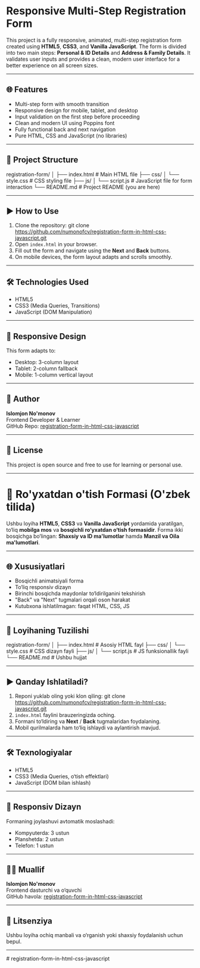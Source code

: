 # Responsive Multi-Step Registration Form

This project is a fully responsive, animated, multi-step registration form created using **HTML5**, **CSS3**, and **Vanilla JavaScript**. The form is divided into two main steps: **Personal & ID Details** and **Address & Family Details**. It validates user inputs and provides a clean, modern user interface for a better experience on all screen sizes.

---

## 🌐 Features

- Multi-step form with smooth transition
- Responsive design for mobile, tablet, and desktop
- Input validation on the first step before proceeding
- Clean and modern UI using Poppins font
- Fully functional back and next navigation
- Pure HTML, CSS and JavaScript (no libraries)

---

## 📁 Project Structure

registration-form/
│
├── index.html # Main HTML file
├── css/
│ └── style.css # CSS styling file
├── js/
│ └── script.js # JavaScript file for form interaction
└── README.md # Project README (you are here)

---

## ▶️ How to Use

1. Clone the repository:
git clone https://github.com/numonofcv/registration-form-in-html-css-javascript.git
2. Open `index.html` in your browser.
3. Fill out the form and navigate using the **Next** and **Back** buttons.
4. On mobile devices, the form layout adapts and scrolls smoothly.

---

## 🛠 Technologies Used

- HTML5
- CSS3 (Media Queries, Transitions)
- JavaScript (DOM Manipulation)

---

## 📱 Responsive Design

This form adapts to:
- Desktop: 3-column layout
- Tablet: 2-column fallback
- Mobile: 1-column vertical layout

---

## 👤 Author

**Islomjon No'monov**  
Frontend Developer & Learner  
GitHub Repo: [registration-form-in-html-css-javascript](https://github.com/numonofcv/registration-form-in-html-css-javascript.git)

---

## 📝 License

This project is open source and free to use for learning or personal use.

---

# 📝 Ro'yxatdan o'tish Formasi (O'zbek tilida)

Ushbu loyiha **HTML5**, **CSS3** va **Vanilla JavaScript** yordamida yaratilgan, to‘liq **mobilga mos** va **bosqichli ro‘yxatdan o‘tish formasidir**. Forma ikki bosqichga bo‘lingan: **Shaxsiy va ID ma'lumotlar** hamda **Manzil va Oila ma'lumotlari**.

---

## 🌐 Xususiyatlari

- Bosqichli animatsiyali forma
- To‘liq responsiv dizayn
- Birinchi bosqichda maydonlar to‘ldirilganini tekshirish
- "Back" va "Next" tugmalari orqali oson harakat
- Kutubxona ishlatilmagan: faqat HTML, CSS, JS

---

## 📁 Loyihaning Tuzilishi

registration-form/
│
├── index.html # Asosiy HTML fayl
├── css/
│ └── style.css # CSS dizayn fayli
├── js/
│ └── script.js # JS funksionallik fayli
└── README.md # Ushbu hujjat

---

## ▶️ Qanday Ishlatiladi?

1. Reponi yuklab oling yoki klon qiling:
git clone https://github.com/numonofcv/registration-form-in-html-css-javascript.git
2. `index.html` faylini brauzeringizda oching.
3. Formani to‘ldiring va **Next** / **Back** tugmalaridan foydalaning.
4. Mobil qurilmalarda ham to‘liq ishlaydi va aylantirish mavjud.

---

## 🛠 Texnologiyalar

- HTML5
- CSS3 (Media Queries, o‘tish effektlari)
- JavaScript (DOM bilan ishlash)

---

## 📱 Responsiv Dizayn

Formaning joylashuvi avtomatik moslashadi:
- Kompyuterda: 3 ustun
- Planshetda: 2 ustun
- Telefon: 1 ustun

---

## 👨‍💻 Muallif

**Islomjon No'monov**  
Frontend dasturchi va o‘quvchi  
GitHub havola: [registration-form-in-html-css-javascript](https://github.com/numonofcv/registration-form-in-html-css-javascript.git)

---

## 📝 Litsenziya

Ushbu loyiha ochiq manbali va o‘rganish yoki shaxsiy foydalanish uchun bepul.

---
#   r e g i s t r a t i o n - f o r m - i n - h t m l - c s s - j a v a s c r i p t  
 